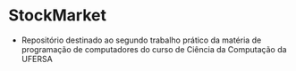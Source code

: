 # StockMarket

- Repositório destinado ao segundo trabalho prático da matéria de programação de computadores do curso de Ciência da Computação da UFERSA